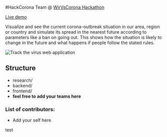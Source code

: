 #HackCorona Team @ [WirVsCorona Hackathon](https://wirvsvirushackathon.org)

[Live demo](http://track-the-virus.s3-website.eu-central-1.amazonaws.com)

Visualize and see the current corona-outbreak situation in our area, region or country and simulate its spread in the nearest future according to parameters like a ban on going out. This shows how the situation is likely to change in the future and what happens if people follow the stated rules.

![Track the virus web application](https://i.imgur.com/WZx6ps6.png)


## Structure
* research/
* backend/
* frontend/
* **feel free to add your teams here**


### List of contributors:
* Add your self here

test